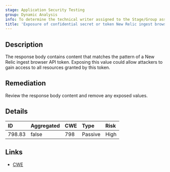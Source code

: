 ```yaml
---
stage: Application Security Testing
group: Dynamic Analysis
info: To determine the technical writer assigned to the Stage/Group associated with this page, see https://handbook.gitlab.com/handbook/product/ux/technical-writing/#assignments
title: 'Exposure of confidential secret or token New Relic ingest browser API token'
---
```


## Description

The response body contains content that matches the pattern of a New Relic ingest browser API token.
Exposing this value could allow attackers to gain access to all resources granted by this token.

## Remediation

Review the response body content and remove any exposed values.

## Details

| ID | Aggregated | CWE | Type | Risk |
|:---|:-----------|:----|:-----|:-----|
| 798.83 | false | 798 | Passive | High |

## Links

- [CWE](https://cwe.mitre.org/data/definitions/798.html)
